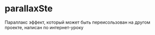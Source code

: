 # parallaxSte

Параллакс эффект, который может быть переисользован на другом проекте, написан по интернет-уроку
